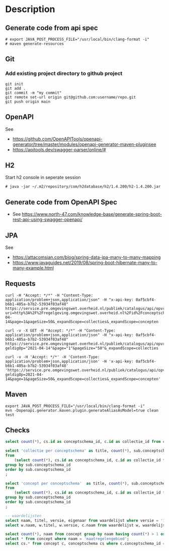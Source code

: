 # Description

## Generate code from api spec
```shell
# export JAVA_POST_PROCESS_FILE="/usr/local/bin/clang-format -i"
# maven generate-resources
```

## Git
### Add existing project directory to github project
```shell
git init
git add .
git commit -m "my commit"
git remote set-url origin git@github.com:username/repo.git
git push origin main
```
## OpenAPI
See 
- https://github.com/OpenAPITools/openapi-generator/tree/master/modules/openapi-generator-maven-pluginsee 
- https://apitools.dev/swagger-parser/online/# 

## H2
Start h2 console in seperate session
```shell
# java -jar ~/.m2/repository/com/h2database/h2/1.4.200/h2-1.4.200.jar
```

## Generate code from OpenAPI Spec
- See https://www.north-47.com/knowledge-base/generate-spring-boot-rest-api-using-swagger-openapi/
## JPA
See
- https://attacomsian.com/blog/spring-data-jpa-many-to-many-mapping
- https://www.javaguides.net/2019/08/spring-boot-hibernate-many-to-many-example.html


## Requests

```shell
curl -H "Accept: */*" -H "Content-Type: application/problem+json,application/json" -H "x-api-key: 0af5cbf4-b6b1-405a-b7b2-53934f03af48" https://service.pre.omgevingswet.overheid.nl/publiek/catalogus/api/opvragen/v3/conceptschemas?uri=http%3A%2F%2Fregelgeving.omgevingswet.overheid.nl%2Fid%2Fconceptscheme%2FRegelgeving&gepubliceerdDoor=https%3A%2F%2Fstandaarden.overheid.nl%2Fowms%2Fterms%2FMinisterie_van_Binnenlandse_Zaken_en_Koninkrijksrelaties&geldigOp=2021-04-14&page=1&pageSize=50&_expandScope=collecties&_expandScope=concepten

curl -v -X GET -H "Accept: */*" -H "Content-Type: application/problem+json,application/json" -H "x-api-key: 0af5cbf4-b6b1-405a-b7b2-53934f03af48" https://service.pre.omgevingswet.overheid.nl/publiek/catalogus/api/opvragen/v3/conceptschemas?geldigOp="2021-04-14"&page="1"&pageSize="50"&_expandScope=collecties

curl -v -H 'Accept: */*' -H 'Content-Type: application/problem+json,application/json' -H 'x-api-key: 0af5cbf4-b6b1-405a-b7b2-53934f03af48' 'https://service.pre.omgevingswet.overheid.nl/publiek/catalogus/api/opvragen/v3/conceptschemas?geldigOp=2021-04-14&page=1&pageSize=50&_expandScope=collecties&_expandScope=concepten'

```

## Maven
```shell 
export JAVA_POST_PROCESS_FILE="/usr/local/bin/clang-format -i"
mvn -Dopenapi.generator.maven.plugin.generateAliasAsModel=true clean test 
```

## Checks

```sql
select count(*), cs.id as conceptschema_id, c.id as collectie_id from conceptschema cs, concept c where c.conceptschema_id = cs.id  group by cs.id, c.id order by cs.id, c.id;

select 'collectie per conceptschema' as title, count(*), sub.conceptschema_id
from
    (select count(*), cs.id as conceptschema_id, c.id as collectie_id from conceptschema cs, collectie c where c.conceptschema_id = cs.id  group by cs.id, c.id order by cs.id, c.id) sub
group by sub.conceptschema_id
order by sub.conceptschema_id
;

select 'concept per conceptschema'  as title, count(*), sub.conceptschema_id
from 
    (select count(*), cs.id as conceptschema_id, c.id as collectie_id from conceptschema cs, concept c where c.conceptschema_id = cs.id  group by cs.id, c.id order by cs.id, c.id) sub
group by sub.conceptschema_id
order by sub.conceptschema_id
;

-- waardelijsten
select naam, titel, versie, eigenaar from waardelijst where versie = '1.0.9';
select w.naam, w.titel, w.versie, c.naam from waardelijst w, waardelijst_waarde ww, concept c where w.versie = '1.0.9' and ww.waardelijst_id = w.id and ww.concept_id = c.id order by w.naam, c.naam;

select count(*), naam from concept group by naam having count(*) > 1 order by naam ;
select * from concept where naam = 'maatregelengebied';
select cs.* from concept c, conceptschema cs where c.conceptschema_id = cs.id and c.naam = 'maatregelengebied';

```
